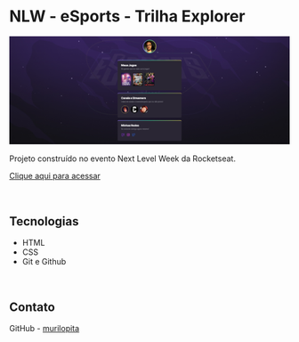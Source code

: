 # NLW - eSports - Trilha Explorer

![Preview](./.github/preview.png)

Projeto construído no evento Next Level Week da Rocketseat.

[Clique aqui para acessar](https://murilopita.github.io/nlw-esports-explorer/)

<br>

## Tecnologias

- HTML
- CSS
- Git e Github

<br>

## Contato

GitHub - [murilopita](https://github.com/murilopita)